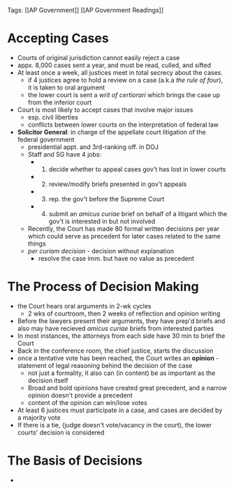Tags: [[AP Government]] [[AP Government Readings]]

# Accepting Cases
- Courts of original jurisdiction cannot easily reject a case
- appx. 8,000 cases sent a year, and must be read, culled, and sifted
- At least once a week, all justices meet in total secrecy about the cases.
	- if 4 justices agree to hold a review on a case (a.k.a *the rule of four*), it is taken to oral argument 
	- the lower court is sent a *writ of certiorari* which brings the case up from the inferior court
- Court is most likely to accept cases that involve major issues
	- esp. civil liberties
	- conflicts between lower courts on the interpretation of federal law
-  **Solicitor General**: in charge of the appellate court litigation of the federal government
	- presidential appt. and 3rd-ranking off. in DOJ
	- Staff and SG have 4 jobs:
		- 1. decide whether to appeal cases gov't has lost in lower courts
		- 2. review/modify briefs presented in gov't appeals
		- 3. rep. the gov't before the Supreme Court
		- 4. submit an *amicus curiae* brief on behalf of a litigant which the gov't is interested in but not involved
	- Recently, the Court has made 80 formal written decisions per year which could serve as precedent for later cases related to the same things
	- *per curiam decision* - decision without explanation
		- resolve the case imm. but have no value as precedent

# The Process of Decision Making
- the Court hears oral arguments in 2-wk cycles
	- 2 wks of courtroom, then 2 weeks of reflection and opinion writing
- Before the lawyers present their arguments, they have prep'd briefs and also may have recieved *amicus curiae* briefs from interested parties
- In most instances, the attorneys from each side have 30 min to brief the Court
- Back in the conference room, the chief justice, starts the discussion
- once a tentative vote has been reached, the Court writes an **opinion** - statement of legal reasoning behind the decision of the case
	- not just a formality, it also can (in content) be as important as the decision itself
	- Broad and bold opinions have created great precedent, and a narrow opinion doesn't provide a precedent
	- content of the opinion can win/lose votes
- At least 6 justices must participate in a case, and cases are decided by a majority vote
- If there is a tie, (judge doesn't vote/vacancy in the court), the lower courts' decision is considered

# The Basis of Decisions
- 